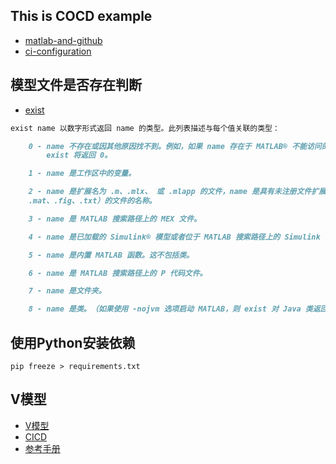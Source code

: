 ## This is COCD example

* [matlab-and-github](https://github.com/mathworks/ci-with-matlab-and-github-actions-workshop)
* [ci-configuration](https://github.com/mathworks/ci-configuration-examples)






## 模型文件是否存在判断


* [exist](https://ww2.mathworks.cn/help/matlab/ref/exist.html#d124e401355)

```markdown
exist name 以数字形式返回 name 的类型。此列表描述与每个值关联的类型：

    0 - name 不存在或因其他原因找不到。例如，如果 name 存在于 MATLAB® 不能访问的受限文件夹中 
        exist 将返回 0。

    1 - name 是工作区中的变量。

    2 - name 是扩展名为 .m、.mlx、 或 .mlapp 的文件，name 是具有未注册文件扩展名（
    .mat、.fig、.txt）的文件的名称。

    3 - name 是 MATLAB 搜索路径上的 MEX 文件。

    4 - name 是已加载的 Simulink® 模型或者位于 MATLAB 搜索路径上的 Simulink 模型或库文件。

    5 - name 是内置 MATLAB 函数。这不包括类。

    6 - name 是 MATLAB 搜索路径上的 P 代码文件。

    7 - name 是文件夹。

    8 - name 是类。（如果使用 -nojvm 选项启动 MATLAB，则 exist 对 Java 类返回 0。）

```



## 使用Python安装依赖


`pip freeze > requirements.txt`


## V模型


* [V模型](https://ww2.mathworks.cn/help/rtw/gs/v-model-for-system-development.html)
* [CICD](https://www.mathworks.com/content/dam/mathworks/mathworks-dot-com/hardware-support/files/ci-cd-automation-simulink-check-support-package.pdf)
* [参考手册](https://www.mathworks.com/content/dam/mathworks/mathworks-dot-com/hardware-support/files/ci-cd-automation-simulink-check-reference-book.pdf)